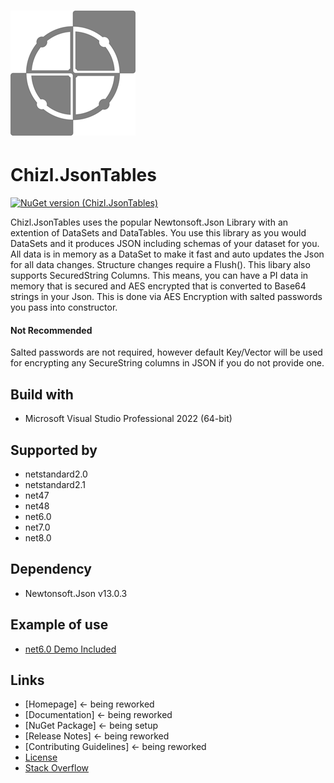 # ![Logo1](https://github.com/gavin1970/Chizl.JsonTables/blob/master/Chizl.JsonTables/imgs/Chizl.JsonTables_200.png)
# Chizl.JsonTables

[![NuGet version (Chizl.JsonTables)](https://img.shields.io/nuget/v/Chizl.JsonTables.svg?style=flat-square)](https://www.nuget.org/packages/Chizl.JsonTables/)

Chizl.JsonTables uses the popular Newtonsoft.Json Library with an extention of DataSets and DataTables.  You use this library as you would DataSets and it produces JSON including schemas of your dataset for you.  All data is in memory as a DataSet to make it fast and auto updates the Json for all data changes.  Structure changes require a Flush().
This libary also supports SecuredString Columns.  This means, you can have a PI data in memory that is secured and AES encrypted that is converted to Base64 strings in your Json.  This is done via AES Encryption with salted passwords you pass into constructor.  

#### Not Recommended
Salted passwords are not required, however default Key/Vector will be used for encrypting any SecureString columns in JSON if you do not provide one.

## Build with
- Microsoft Visual Studio Professional 2022 (64-bit)

## Supported by
- netstandard2.0
- netstandard2.1
- net47
- net48
- net6.0
- net7.0
- net8.0

## Dependency
- Newtonsoft.Json v13.0.3

## Example of use
- [net6.0 Demo Included](https://github.com/gavin1970/Chizl.JsonTables/tree/master/DemoConsole)

## Links
- [Homepage] <- being reworked <!--(http://www.chizl.com/Chizl.JsonTables)-->
- [Documentation] <- being reworked <!--(http://www.chizl.com/Chizl.JsonTables/help)-->
- [NuGet Package] <- being setup <!--(https://www.nuget.org/packages/Chizl.JsonTables)-->
- [Release Notes] <- being reworked <!--(https://github.com/gavin1970/Chizl.JsonTables/releases)-->
- [Contributing Guidelines] <- being reworked <!--(https://github.com/gavin1970/Chizl.JsonTables/blob/master/CONTRIBUTING.md)-->
- [License](https://github.com/gavin1970/Chizl.JsonTables/blob/master/Chizl.JsonTables/docs/LICENSE.md)
- [Stack Overflow](https://stackoverflow.com/questions/tagged/Chizl.JsonTables)

